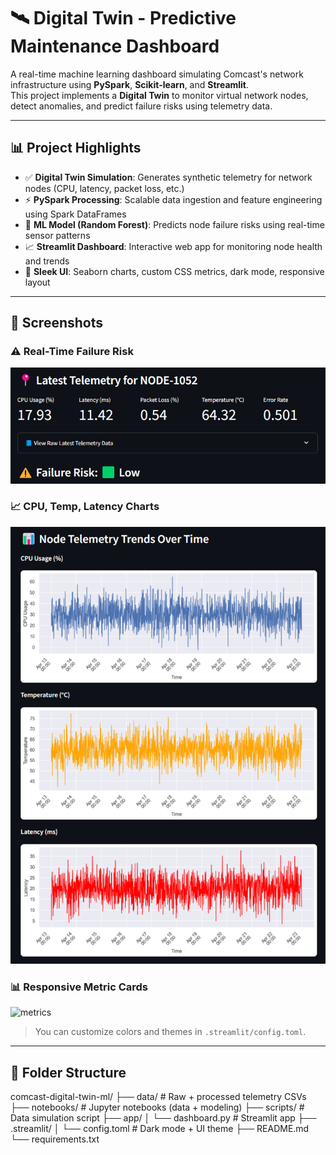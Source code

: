 # 🛰 Digital Twin - Predictive Maintenance Dashboard

A real-time machine learning dashboard simulating Comcast's network infrastructure using **PySpark**, **Scikit-learn**, and **Streamlit**.  
This project implements a **Digital Twin** to monitor virtual network nodes, detect anomalies, and predict failure risks using telemetry data.

---

## 📊 Project Highlights

- ✅ **Digital Twin Simulation**: Generates synthetic telemetry for network nodes (CPU, latency, packet loss, etc.)
- ⚡ **PySpark Processing**: Scalable data ingestion and feature engineering using Spark DataFrames
- 🧠 **ML Model (Random Forest)**: Predicts node failure risks using real-time sensor patterns
- 📈 **Streamlit Dashboard**: Interactive web app for monitoring node health and trends
- 💄 **Sleek UI**: Seaborn charts, custom CSS metrics, dark mode, responsive layout

---

## 📸 Screenshots

### ⚠️ Real-Time Failure Risk
![risk](./screenshots/failure_risk.png)

### 📈 CPU, Temp, Latency Charts
![charts](./screenshots/telemetry_trends.png)

### 📊 Responsive Metric Cards
![metrics](./screenshots/metrics_cards.png)

> You can customize colors and themes in `.streamlit/config.toml`.

---

## 📁 Folder Structure

comcast-digital-twin-ml/ ├── data/ # Raw + processed telemetry CSVs ├── notebooks/ # Jupyter notebooks (data + modeling) ├── scripts/ # Data simulation script ├── app/ │ └── dashboard.py # Streamlit app ├── .streamlit/ │ └── config.toml # Dark mode + UI theme ├── README.md └── requirements.txt
